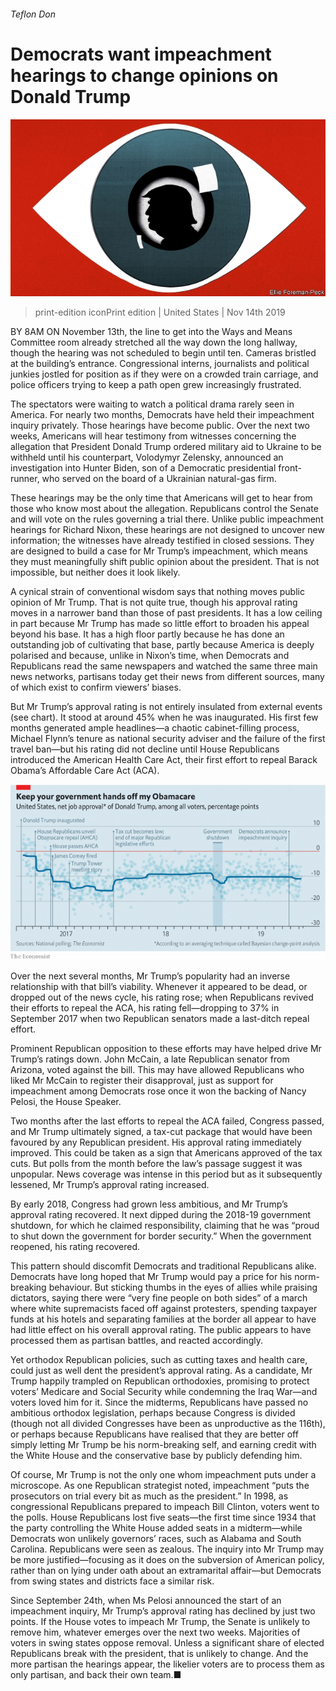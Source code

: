###### Teflon Don

# Democrats want impeachment hearings to change opinions on Donald Trump 

![image](images/20191116_USD001_0.jpg) 

> print-edition iconPrint edition | United States | Nov 14th 2019 

BY 8AM ON November 13th, the line to get into the Ways and Means Committee room already stretched all the way down the long hallway, though the hearing was not scheduled to begin until ten. Cameras bristled at the building’s entrance. Congressional interns, journalists and political junkies jostled for position as if they were on a crowded train carriage, and police officers trying to keep a path open grew increasingly frustrated. 

The spectators were waiting to watch a political drama rarely seen in America. For nearly two months, Democrats have held their impeachment inquiry privately. Those hearings have become public. Over the next two weeks, Americans will hear testimony from witnesses concerning the allegation that President Donald Trump ordered military aid to Ukraine to be withheld until his counterpart, Volodymyr Zelensky, announced an investigation into Hunter Biden, son of a Democratic presidential front-runner, who served on the board of a Ukrainian natural-gas firm. 

These hearings may be the only time that Americans will get to hear from those who know most about the allegation. Republicans control the Senate and will vote on the rules governing a trial there. Unlike public impeachment hearings for Richard Nixon, these hearings are not designed to uncover new information; the witnesses have already testified in closed sessions. They are designed to build a case for Mr Trump’s impeachment, which means they must meaningfully shift public opinion about the president. That is not impossible, but neither does it look likely. 

A cynical strain of conventional wisdom says that nothing moves public opinion of Mr Trump. That is not quite true, though his approval rating moves in a narrower band than those of past presidents. It has a low ceiling in part because Mr Trump has made so little effort to broaden his appeal beyond his base. It has a high floor partly because he has done an outstanding job of cultivating that base, partly because America is deeply polarised and because, unlike in Nixon’s time, when Democrats and Republicans read the same newspapers and watched the same three main news networks, partisans today get their news from different sources, many of which exist to confirm viewers’ biases. 

But Mr Trump’s approval rating is not entirely insulated from external events (see chart). It stood at around 45% when he was inaugurated. His first few months generated ample headlines—a chaotic cabinet-filling process, Michael Flynn’s tenure as national security adviser and the failure of the first travel ban—but his rating did not decline until House Republicans introduced the American Health Care Act, their first effort to repeal Barack Obama’s Affordable Care Act (ACA). 

![image](images/20191116_USC915.png) 

Over the next several months, Mr Trump’s popularity had an inverse relationship with that bill’s viability. Whenever it appeared to be dead, or dropped out of the news cycle, his rating rose; when Republicans revived their efforts to repeal the ACA, his rating fell—dropping to 37% in September 2017 when two Republican senators made a last-ditch repeal effort. 

Prominent Republican opposition to these efforts may have helped drive Mr Trump’s ratings down. John McCain, a late Republican senator from Arizona, voted against the bill. This may have allowed Republicans who liked Mr McCain to register their disapproval, just as support for impeachment among Democrats rose once it won the backing of Nancy Pelosi, the House Speaker. 

Two months after the last efforts to repeal the ACA failed, Congress passed, and Mr Trump ultimately signed, a tax-cut package that would have been favoured by any Republican president. His approval rating immediately improved. This could be taken as a sign that Americans approved of the tax cuts. But polls from the month before the law’s passage suggest it was unpopular. News coverage was intense in this period but as it subsequently lessened, Mr Trump’s approval rating increased. 

By early 2018, Congress had grown less ambitious, and Mr Trump’s approval rating recovered. It next dipped during the 2018-19 government shutdown, for which he claimed responsibility, claiming that he was “proud to shut down the government for border security.” When the government reopened, his rating recovered. 

This pattern should discomfit Democrats and traditional Republicans alike. Democrats have long hoped that Mr Trump would pay a price for his norm-breaking behaviour. But sticking thumbs in the eyes of allies while praising dictators, saying there were “very fine people on both sides” of a march where white supremacists faced off against protesters, spending taxpayer funds at his hotels and separating families at the border all appear to have had little effect on his overall approval rating. The public appears to have processed them as partisan battles, and reacted accordingly. 

Yet orthodox Republican policies, such as cutting taxes and health care, could just as well dent the president’s approval rating. As a candidate, Mr Trump happily trampled on Republican orthodoxies, promising to protect voters’ Medicare and Social Security while condemning the Iraq War—and voters loved him for it. Since the midterms, Republicans have passed no ambitious orthodox legislation, perhaps because Congress is divided (though not all divided Congresses have been as unproductive as the 116th), or perhaps because Republicans have realised that they are better off simply letting Mr Trump be his norm-breaking self, and earning credit with the White House and the conservative base by publicly defending him. 

Of course, Mr Trump is not the only one whom impeachment puts under a microscope. As one Republican strategist noted, impeachment “puts the prosecutors on trial every bit as much as the president.” In 1998, as congressional Republicans prepared to impeach Bill Clinton, voters went to the polls. House Republicans lost five seats—the first time since 1934 that the party controlling the White House added seats in a midterm—while Democrats won unlikely governors’ races, such as Alabama and South Carolina. Republicans were seen as zealous. The inquiry into Mr Trump may be more justified—focusing as it does on the subversion of American policy, rather than on lying under oath about an extramarital affair—but Democrats from swing states and districts face a similar risk. 

Since September 24th, when Ms Pelosi announced the start of an impeachment inquiry, Mr Trump’s approval rating has declined by just two points. If the House votes to impeach Mr Trump, the Senate is unlikely to remove him, whatever emerges over the next two weeks. Majorities of voters in swing states oppose removal. Unless a significant share of elected Republicans break with the president, that is unlikely to change. And the more partisan the hearings appear, the likelier voters are to process them as only partisan, and back their own team.■ 

